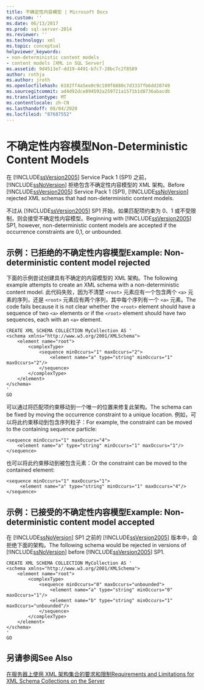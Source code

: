 ```yaml
---
title: 不确定性内容模型 | Microsoft Docs
ms.custom: ''
ms.date: 06/13/2017
ms.prod: sql-server-2014
ms.reviewer: ''
ms.technology: xml
ms.topic: conceptual
helpviewer_keywords:
- non-deterministic content models
- content models [XML in SQL Server]
ms.assetid: 9d4513e7-dd19-4491-b7c7-28bc7c2f8589
author: rothja
ms.author: jroth
ms.openlocfilehash: 6182ff4a5ee0c9c109f6880c7d3337fb6dd20749
ms.sourcegitcommit: ad4d92dce894592a259721a1571b1d8736abacdb
ms.translationtype: MT
ms.contentlocale: zh-CN
ms.lasthandoff: 08/04/2020
ms.locfileid: "87687552"
---
```

# <a name="non-deterministic-content-models"></a><span data-ttu-id="e3c87-102">不确定性内容模型</span><span class="sxs-lookup"><span data-stu-id="e3c87-102">Non-Deterministic Content Models</span></span>
  <span data-ttu-id="e3c87-103">在 [!INCLUDE[ssVersion2005](../../includes/ssversion2005-md.md)] Service Pack 1 (SP1) 之前， [!INCLUDE[ssNoVersion](../../includes/ssnoversion-md.md)] 拒绝包含不确定性内容模型的 XML 架构。</span><span class="sxs-lookup"><span data-stu-id="e3c87-103">Before [!INCLUDE[ssVersion2005](../../includes/ssversion2005-md.md)] Service Pack 1 (SP1), [!INCLUDE[ssNoVersion](../../includes/ssnoversion-md.md)] rejected XML schemas that had non-deterministic content models.</span></span>  
  
 <span data-ttu-id="e3c87-104">不过从 [!INCLUDE[ssVersion2005](../../includes/ssversion2005-md.md)] SP1 开始，如果匹配项约束为 0、1 或不受限制，则会接受不确定性内容模型。</span><span class="sxs-lookup"><span data-stu-id="e3c87-104">Beginning with [!INCLUDE[ssVersion2005](../../includes/ssversion2005-md.md)] SP1, however, non-deterministic content models are accepted if the occurrence constraints are 0,1, or unbounded.</span></span>  
  
## <a name="example-non-deterministic-content-model-rejected"></a><span data-ttu-id="e3c87-105">示例：已拒绝的不确定性内容模型</span><span class="sxs-lookup"><span data-stu-id="e3c87-105">Example: Non-deterministic content model rejected</span></span>  
 <span data-ttu-id="e3c87-106">下面的示例尝试创建具有不确定的内容模型的 XML 架构。</span><span class="sxs-lookup"><span data-stu-id="e3c87-106">The following example attempts to create an XML schema with a non-deterministic content model.</span></span> <span data-ttu-id="e3c87-107">此代码失败，因为不清楚 `<root>` 元素应有一个包含两个 `<a>` 元素的序列，还是 `<root>` 元素应有两个序列，其中每个序列有一个 `<a>` 元素。</span><span class="sxs-lookup"><span data-stu-id="e3c87-107">The code fails because it is not clear whether the `<root>` element should have a sequence of two `<a>` elements or if the `<root>` element should have two sequences, each with an `<a>` element.</span></span>  
  
```  
CREATE XML SCHEMA COLLECTION MyCollection AS '  
<schema xmlns="http://www.w3.org/2001/XMLSchema">  
    <element name="root">  
        <complexType>  
            <sequence minOccurs="1" maxOccurs="2">  
                <element name="a" type="string" minOccurs="1" maxOccurs="2"/>  
            </sequence>  
        </complexType>  
    </element>  
</schema>  
'  
GO  
```  
  
 <span data-ttu-id="e3c87-108">可以通过将匹配项约束移动到一个唯一的位置来修复此架构。</span><span class="sxs-lookup"><span data-stu-id="e3c87-108">The schema can be fixed by moving the occurrence constraint to a unique location.</span></span> <span data-ttu-id="e3c87-109">例如，可以将此约束移动到包含序列粒子：</span><span class="sxs-lookup"><span data-stu-id="e3c87-109">For example, the constraint can be moved to the containing sequence particle:</span></span>  
  
```  
<sequence minOccurs="1" maxOccurs="4">  
    <element name="a" type="string" minOccurs="1" maxOccurs="1"/>  
</sequence>  
```  
  
 <span data-ttu-id="e3c87-110">也可以将此约束移动到被包含元素：</span><span class="sxs-lookup"><span data-stu-id="e3c87-110">Or the constraint can be moved to the contained element:</span></span>  
  
```  
<sequence minOccurs="1" maxOccurs="1">  
     <element name="a" type="string" minOccurs="1" maxOccurs="4"/>  
</sequence>  
```  
  
## <a name="example-non-deterministic-content-model-accepted"></a><span data-ttu-id="e3c87-111">示例：已接受的不确定性内容模型</span><span class="sxs-lookup"><span data-stu-id="e3c87-111">Example: Non-deterministic content model accepted</span></span>  
 <span data-ttu-id="e3c87-112">在 [!INCLUDE[ssNoVersion](../../includes/ssnoversion-md.md)] SP1 之前的 [!INCLUDE[ssVersion2005](../../includes/ssversion2005-md.md)] 版本中，会拒绝下面的架构。</span><span class="sxs-lookup"><span data-stu-id="e3c87-112">The following schema would be rejected in versions of [!INCLUDE[ssNoVersion](../../includes/ssnoversion-md.md)] before [!INCLUDE[ssVersion2005](../../includes/ssversion2005-md.md)] SP1.</span></span>  
  
```  
CREATE XML SCHEMA COLLECTION MyCollection AS '  
<schema xmlns="http://www.w3.org/2001/XMLSchema">  
    <element name="root">  
        <complexType>  
            <sequence minOccurs="0" maxOccurs="unbounded">  
                <element name="a" type="string" minOccurs="0" maxOccurs="1"/>  
                <element name="b" type="string" minOccurs="1" maxOccurs="unbounded"/>  
            </sequence>  
        </complexType>  
    </element>  
</schema>  
'  
GO  
```  
  
## <a name="see-also"></a><span data-ttu-id="e3c87-113">另请参阅</span><span class="sxs-lookup"><span data-stu-id="e3c87-113">See Also</span></span>  
 [<span data-ttu-id="e3c87-114">在服务器上使用 XML 架构集合的要求和限制</span><span class="sxs-lookup"><span data-stu-id="e3c87-114">Requirements and Limitations for XML Schema Collections on the Server</span></span>](requirements-and-limitations-for-xml-schema-collections-on-the-server.md)  
  
  
